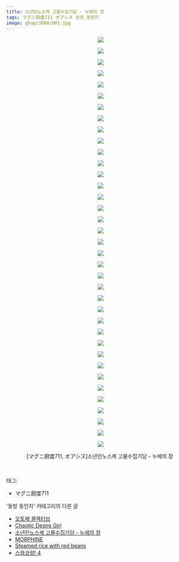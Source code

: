 ```yaml
---
title: 소년린노스케 고물수집기담 - 누에의 장
tags: マグニ厨度711 オアシス 동방_동인지
image: ghap/3080/001.jpg
---
```

<div class="article">
<p style="text-align: center; clear: none; float: none;"><img src="{{ site.nasurl }}/ghap/3080/001.jpg"/></p>
<p style="text-align: center; clear: none; float: none;"><img src="{{ site.nasurl }}/ghap/3080/002.jpg"/></p>
<p style="text-align: center; clear: none; float: none;"><img src="{{ site.nasurl }}/ghap/3080/003.jpg"/></p>
<p style="text-align: center; clear: none; float: none;"><img src="{{ site.nasurl }}/ghap/3080/004.jpg"/></p>
<p style="text-align: center; clear: none; float: none;"><img src="{{ site.nasurl }}/ghap/3080/005.jpg"/></p>
<p style="text-align: center; clear: none; float: none;"><img src="{{ site.nasurl }}/ghap/3080/006.jpg"/></p>
<p style="text-align: center; clear: none; float: none;"><img src="{{ site.nasurl }}/ghap/3080/007.jpg"/></p>
<p style="text-align: center; clear: none; float: none;"><img src="{{ site.nasurl }}/ghap/3080/008.jpg"/></p>
<p style="text-align: center; clear: none; float: none;"><img src="{{ site.nasurl }}/ghap/3080/009.jpg"/></p>
<p style="text-align: center; clear: none; float: none;"><img src="{{ site.nasurl }}/ghap/3080/010.jpg"/></p>
<p style="text-align: center; clear: none; float: none;"><img src="{{ site.nasurl }}/ghap/3080/011.jpg"/></p>
<p style="text-align: center; clear: none; float: none;"><img src="{{ site.nasurl }}/ghap/3080/012.jpg"/></p>
<p style="text-align: center; clear: none; float: none;"><img src="{{ site.nasurl }}/ghap/3080/013.jpg"/></p>
<p style="text-align: center; clear: none; float: none;"><img src="{{ site.nasurl }}/ghap/3080/014.jpg"/></p>
<p style="text-align: center; clear: none; float: none;"><img src="{{ site.nasurl }}/ghap/3080/015.jpg"/></p>
<p style="text-align: center; clear: none; float: none;"><img src="{{ site.nasurl }}/ghap/3080/016.jpg"/></p>
<p style="text-align: center; clear: none; float: none;"><img src="{{ site.nasurl }}/ghap/3080/017.jpg"/></p>
<p style="text-align: center; clear: none; float: none;"><img src="{{ site.nasurl }}/ghap/3080/018.jpg"/></p>
<p style="text-align: center; clear: none; float: none;"><img src="{{ site.nasurl }}/ghap/3080/019.jpg"/></p>
<p style="text-align: center; clear: none; float: none;"><img src="{{ site.nasurl }}/ghap/3080/020.jpg"/></p>
<p style="text-align: center; clear: none; float: none;"><img src="{{ site.nasurl }}/ghap/3080/021.jpg"/></p>
<p style="text-align: center; clear: none; float: none;"><img src="{{ site.nasurl }}/ghap/3080/022.jpg"/></p>
<p style="text-align: center; clear: none; float: none;"><img src="{{ site.nasurl }}/ghap/3080/023.jpg"/></p>
<p style="text-align: center; clear: none; float: none;"><img src="{{ site.nasurl }}/ghap/3080/024.jpg"/></p>
<p style="text-align: center; clear: none; float: none;"><img src="{{ site.nasurl }}/ghap/3080/025.jpg"/></p>
<p style="text-align: center; clear: none; float: none;"><img src="{{ site.nasurl }}/ghap/3080/026.jpg"/></p>
<p style="text-align: center; clear: none; float: none;"><img src="{{ site.nasurl }}/ghap/3080/027.jpg"/></p>
<p style="text-align: center; clear: none; float: none;"><img src="{{ site.nasurl }}/ghap/3080/028.jpg"/></p>
<p style="text-align: center; clear: none; float: none;"><img src="{{ site.nasurl }}/ghap/3080/029.jpg"/></p>
<p style="text-align: center; clear: none; float: none;"><img src="{{ site.nasurl }}/ghap/3080/030.jpg"/></p>
<p style="text-align: center; clear: none; float: none;"><img src="{{ site.nasurl }}/ghap/3080/031.jpg"/></p>
<p style="text-align: center; clear: none; float: none;"><img src="{{ site.nasurl }}/ghap/3080/032.jpg"/></p>
<p style="text-align: center; clear: none; float: none;"><img src="{{ site.nasurl }}/ghap/3080/033.jpg"/></p>
<p style="text-align: center; clear: none; float: none;"><img src="{{ site.nasurl }}/ghap/3080/034.jpg"/></p>
<p style="text-align: center; clear: none; float: none;"><img src="{{ site.nasurl }}/ghap/3080/035.jpg"/></p>
<p style="text-align: center; clear: none; float: none;"><img src="{{ site.nasurl }}/ghap/3080/036.jpg"/></p>
<p style="text-align: center; clear: none; float: none;"><img src="{{ site.nasurl }}/ghap/3080/037.jpg"/></p>
<p style="text-align: center; clear: none; float: none;">[マグニ厨度711, オアシス]소년린노스케 고물수집기담 - 누에의 장 </p>
<p><br/></p>
</div><div class="tagTrail">
<p>태그: </p>
<ul>
<li>マグニ厨度711</li>
</ul>
</div><div class="another">
<p>'동방 동인지' 카테고리의 다른 글</p>
<ul>
<li><a href="/2017-01-06-ghap_3082">오토메 콜렉티브</a></li>
<li><a href="/2017-01-05-ghap_3081">Chaotic Desire Girl</a></li>
<li><a href="/2017-01-05-ghap_3080">소년린노스케 고물수집기담 - 누에의 장</a></li>
<li><a href="/2017-01-05-ghap_3078">MORPHINE</a></li>
<li><a href="/2017-01-05-ghap_3077">Steamed rice with red beans</a></li>
<li><a href="/2017-01-05-ghap_3076">스와코랑! 4</a></li>
</ul>
</div><div class="cb_module cb_fluid">
<div class="cb_wrt cb_profile">
</div><!-- commentList close -->
</div>